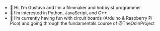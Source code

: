 - 👋 Hi, I’m Gustavo and I'm a filmmaker and hobbyist programmer
- 👀 I’m interested in Python, JavaScript, and C++
- 🌱 I’m currently having fun with circuit boards (Arduino & Raspberry Pi Pico) and going through the fundamentals course of @TheOdinProject

<!---
intGus/intGus is a ✨ special ✨ repository because its `README.md` (this file) appears on your GitHub profile.
You can click the Preview link to take a look at your changes.
--->
